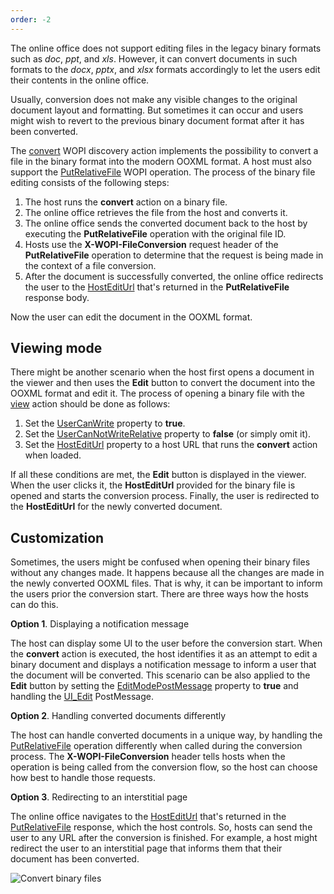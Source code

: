 ```yaml
---
order: -2
---
```


The online office does not support editing files in the legacy binary formats such as *doc*, *ppt*, and *xls*. However, it can convert documents in such formats to the *docx*, *pptx*, and *xlsx* formats accordingly to let the users edit their contents in the online office.

Usually, conversion does not make any visible changes to the original document layout and formatting. But sometimes it can occur and users might wish to revert to the previous binary document format after it has been converted.

The [convert](/editors/wopi/discovery#convert) WOPI discovery action implements the possibility to convert a file in the binary format into the modern OOXML format. A host must also support the [PutRelativeFile](/editors/wopi/restapi/putrelativefile) WOPI operation. The process of the binary file editing consists of the following steps:

1. The host runs the **convert** action on a binary file.
2. The online office retrieves the file from the host and converts it.
3. The online office sends the converted document back to the host by executing the **PutRelativeFile** operation with the original file ID.
4. Hosts use the **X-WOPI-FileConversion** request header of the **PutRelativeFile** operation to determine that the request is being made in the context of a file conversion.
5. After the document is successfully converted, the online office redirects the user to the [HostEditUrl](/editors/wopi/restapi/checkfileinfo#HostEditUrl) that's returned in the **PutRelativeFile** response body.

Now the user can edit the document in the OOXML format.

## Viewing mode

There might be another scenario when the host first opens a document in the viewer and then uses the **Edit** button to convert the document into the OOXML format and edit it. The process of opening a binary file with the [view](/editors/wopi/discovery#view) action should be done as follows:

1. Set the [UserCanWrite](/editors/wopi/restapi/checkfileinfo#UserCanWrite) property to **true**.
2. Set the [UserCanNotWriteRelative](/editors/wopi/restapi/checkfileinfo#UserCanNotWriteRelative) property to **false** (or simply omit it).
3. Set the [HostEditUrl](/editors/wopi/restapi/checkfileinfo#HostEditUrl) property to a host URL that runs the **convert** action when loaded.

If all these conditions are met, the **Edit** button is displayed in the viewer. When the user clicks it, the **HostEditUrl** provided for the binary file is opened and starts the conversion process. Finally, the user is redirected to the **HostEditUrl** for the newly converted document.

## Customization

Sometimes, the users might be confused when opening their binary files without any changes made. It happens because all the changes are made in the newly converted OOXML files. That is why, it can be important to inform the users prior the conversion start. There are three ways how the hosts can do this.

**Option 1**. Displaying a notification message

The host can display some UI to the user before the conversion start. When the **convert** action is executed, the host identifies it as an attempt to edit a binary document and displays a notification message to inform a user that the document will be converted. This scenario can be also applied to the **Edit** button by setting the [EditModePostMessage](/editors/wopi/restapi/checkfileinfo#EditModePostMessage) property to **true** and handling the [UI\_Edit](/editors/wopi/postmessage#UI_Edit) PostMessage.

**Option 2**. Handling converted documents differently

The host can handle converted documents in a unique way, by handling the [PutRelativeFile](/editors/wopi/restapi/putrelativefile) operation differently when called during the conversion process. The **X-WOPI-FileConversion** header tells hosts when the operation is being called from the conversion flow, so the host can choose how best to handle those requests.

**Option 3**. Redirecting to an interstitial page

The online office navigates to the [HostEditUrl](/editors/wopi/restapi/checkfileinfo#HostEditUrl) that's returned in the [PutRelativeFile](/editors/wopi/restapi/putrelativefile) response, which the host controls. So, hosts can send the user to any URL after the conversion is finished. For example, a host might redirect the user to an interstitial page that informs them that their document has been converted.

![Convert binary files](/assets/images/editor/convert-binary-files.jpg)
